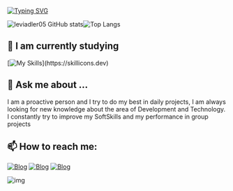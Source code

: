 [![Typing SVG](https://readme-typing-svg.herokuapp.com?font=Kode+Mono&pause=1000&color=F7F7F7&center=True&random=false&width=435&lines=Hello+Dev's,+Welcome+My+Profile;My+Name+is+Levi+Adler;I'm+19+years+old;I'm+From+Paraíba,Brazil;I+study+Computer+Science)](https://git.io/typing-svg)

![leviadler05 GitHub stats](https://github-readme-stats.vercel.app/api?username=leviadler05&show_icons=true&theme=transparent&text_color=FFFFFF)![Top Langs](https://github-readme-stats.vercel.app/api/top-langs/?username=leviadler05&layout=compact&text_color=FFFFFF&theme=transparent&hide=jupyter%20notebook)

## 🔭 I am currently studying
[![My Skills](https://skillicons.dev/icons?i=python,php,js,html,css,mysql,)](https://skillicons.dev)

## 💬 Ask me about ...
I am a proactive person and I try to do my best in daily projects, I am always looking for new knowledge about the area of ​​Development and Technology. I constantly try to improve my SoftSkills and my performance in group projects
## 📫 How to reach me:
<!-- -->
<!--[![Blog](https://img.shields.io/badge/Instagram-E4405F?style=for-the-badge&logo=instagram&logoColor=white)]() -->
[![Blog](https://img.shields.io/badge/Gmail-D14836?style=for-the-badge&logo=gmail&logoColor=white)](https://mail.google.com/mail/u/0/#inbox?compose=GTvVlcRwRQJDMRmbfKDhXntJvtXwfqGXKSPckdGLbLZrHLbLfQWpPvvSfjQWNhgXHHBtgWKZNfhQV)
[![Blog](https://img.shields.io/badge/WhatsApp-25D366?style=for-the-badge&logo=whatsapp&logoColor=white)](https://wa.me/qr/BFGX4IKFOB5HG1)
[![Blog](https://img.shields.io/badge/LinkedIn-0077B5?style=for-the-badge&logo=linkedin&logoColor=white)](https://www.linkedin.com/in/levi-albuquerque-1b1832328/)


![img](https://i.pinimg.com/originals/90/70/32/9070324cdfc07c68d60eed0c39e77573.gif)
